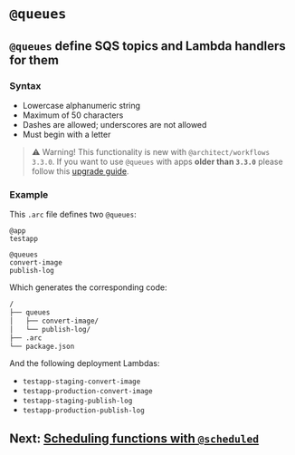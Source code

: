 # `@queues`

## `@queues` define SQS topics and Lambda handlers for them

### Syntax
- Lowercase alphanumeric string
- Maximum of 50 characters
- Dashes are allowed; underscores are not allowed
- Must begin with a letter

> ⚠️ Warning! This functionality is new with `@architect/workflows 3.3.0`. If you want to use `@queues` with apps **older than `3.3.0`** please follow this [upgrade guide](/guides/upgrade).

### Example

This `.arc` file defines two `@queues`:

```arc
@app
testapp

@queues
convert-image
publish-log
```

Which generates the corresponding code:

```bash
/
├── queues
│   ├── convert-image/
│   └── publish-log/
├── .arc
└── package.json
```

And the following deployment Lambdas:

- `testapp-staging-convert-image`
- `testapp-production-convert-image`
- `testapp-staging-publish-log`
- `testapp-production-publish-log`

## Next: [Scheduling functions with `@scheduled`](/reference/scheduled)
